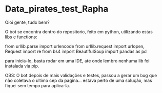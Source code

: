 # Data_pirates_test_Rapha

Oioi gente, tudo bem?

O bot se encontra dentro do repositorio, feito em python, utilizando estas libs e functions:

from urllib.parse import urlencode
from urllib.request import urlopen, Request
import re
from bs4 import BeautifulSoup
import pandas as pd


para inicia-lo, basta rodar em uma IDE, ate onde lembro nenhuma lib foi instalada via pip.

OBS: O bot depois de mais validações e testes, passou a gerar um bug que não coletava o ultimo cep da pagina... estava perto de uma solução, mas fiquei sem tempo para aplica-la.

